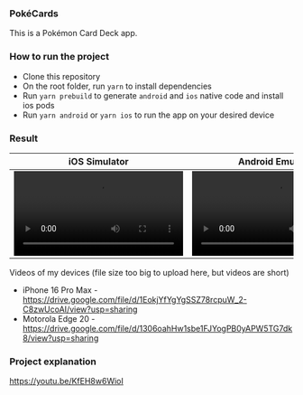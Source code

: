 ### PokéCards

This is a Pokémon Card Deck app.

### How to run the project

- Clone this repository
- On the root folder, run `yarn` to install dependencies
- Run `yarn prebuild` to generate `android` and `ios` native code and install ios pods
- Run `yarn android` or `yarn ios` to run the app on your desired device

### Result

| iOS Simulator | Android Emulator |
| --- | --- |
| <video src="https://github.com/user-attachments/assets/b1859661-36af-4513-b861-377c98884441" /> | <video src="https://github.com/user-attachments/assets/349a2022-2c1d-4250-b274-3c41259c167d" /> |

Videos of my devices (file size too big to upload here, but videos are short)

- iPhone 16 Pro Max - https://drive.google.com/file/d/1EokjYfYgYgSSZ78rcpuW_2-C8zwUcoAI/view?usp=sharing
- Motorola Edge 20 - https://drive.google.com/file/d/1306oahHw1sbe1FJYogPB0yAPW5TG7dk8/view?usp=sharing

### Project explanation

https://youtu.be/KfEH8w6WioI
